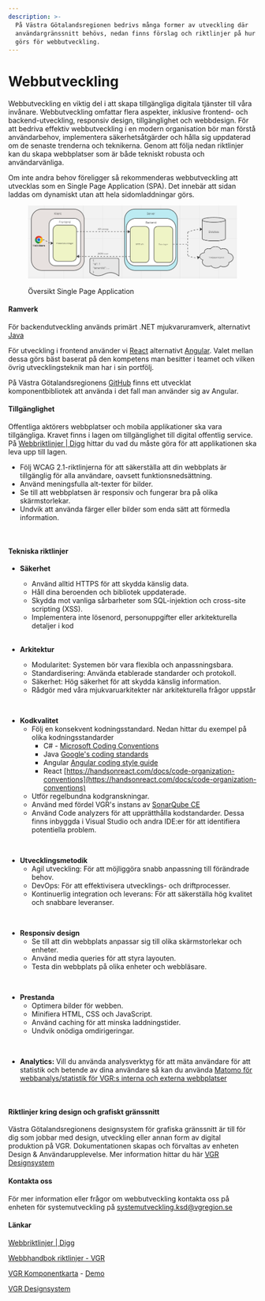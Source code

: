 ```yaml
---
description: >-
  På Västra Götalandsregionen bedrivs många former av utveckling där
  användargränssnitt behövs, nedan finns förslag och riktlinjer på hur det bäst
  görs för webbutveckling.
---
```


# Webbutveckling

Webbutveckling en viktig del i att skapa tillgängliga digitala tjänster till våra invånare. 
Webbutveckling omfattar flera aspekter, inklusive frontend- och backend-utveckling, responsiv design, tillgänglighet och webbdesign. För att bedriva effektiv webbutveckling i en modern organisation bör man förstå användarbehov, implementera säkerhetsåtgärder och hålla sig uppdaterad om de senaste trenderna och teknikerna.
Genom att följa nedan riktlinjer kan du skapa webbplatser som är både tekniskt robusta och användarvänliga. 

Om inte andra behov föreligger så rekommenderas webbutveckling att utvecklas som en Single Page Application (SPA). Det innebär att sidan laddas om dynamiskt utan att hela sidomladdningar görs.

<figure><img src="../../../.gitbook/assets/image (1) (1).png" alt=""><figcaption><p>Översikt Single Page Application</p></figcaption></figure>

#### Ramverk

För backendutveckling används primärt .NET mjukvaruramverk, alternativt [Java](java/java.md)


För utveckling i frontend använder vi [React](https://react.dev/) alternativt [Angular](https://angular.io/). Valet mellan dessa görs bäst baserat på den kompetens man besitter i teamet och vilken övrig utvecklingsteknik man har i sin portfölj.

På Västra Götalandsregionens [GitHub](https://github.com/Vastra-Gotalandsregionen/komponentkartan) finns ett utvecklat komponentbibliotek att använda i det fall man använder sig av Angular.
<br>

#### Tillgänglighet
Offentliga aktörers webbplatser och mobila applikationer ska vara tillgängliga. Kravet finns i lagen om tillgänglighet till digital offentlig service. På [Webbriktlinjer | Digg](https://www.digg.se/webbriktlinjer) hittar du vad du måste göra för att applikationen ska leva upp till lagen.
- Följ WCAG 2.1-riktlinjerna för att säkerställa att din webbplats är tillgänglig för alla användare, oavsett funktionsnedsättning.
- Använd meningsfulla alt-texter för bilder.
- Se till att webbplatsen är responsiv och fungerar bra på olika skärmstorlekar.
- Undvik att använda färger eller bilder som enda sätt att förmedla information.
<br>

#### Tekniska riktlinjer


- **Säkerhet**
  - Använd alltid HTTPS för att skydda känslig data.
  - Håll dina beroenden och bibliotek uppdaterade.
  - Skydda mot vanliga sårbarheter som SQL-injektion och cross-site scripting (XSS).
  - Implementera inte lösenord, personuppgifter eller arkitekturella detaljer i kod  
  <br>

- **Arkitektur**
  - Modularitet: Systemen bör vara flexibla och anpassningsbara.
  - Standardisering: Använda etablerade standarder och protokoll.
  - Säkerhet: Hög säkerhet för att skydda känslig information.
  - Rådgör med våra mjukvaruarkitekter när arkitekturella frågor uppstår
<br>
  
- **Kodkvalitet**
  - Följ en konsekvent kodningsstandard. Nedan hittar du exempel på olika kodningsstandarder
    - C# - [Microsoft Coding Conventions](https://learn.microsoft.com/sv-se/dotnet/csharp/fundamentals/coding-style/coding-conventions)
    - Java [Google's coding standards](https://google.github.io/styleguide/javaguide.html)
    - Angular [Angular coding style guide
](https://angular.dev/style-guide)
    - React [https://handsonreact.com/docs/code-organization-conventions](https://handsonreact.com/docs/code-organization-conventions)
  - Utför regelbundna kodgranskningar.
  - Använd med fördel VGR's instans av [SonarQube CE](https://sonarqube.vgregion.se/)
  - Använd Code analyzers för att upprätthålla kodstandarder. Dessa finns inbyggda i Visual Studio och andra IDE:er för att identifiera potentiella problem.
<br>


- **Utvecklingsmetodik**
  - Agil utveckling: För att möjliggöra snabb anpassning till förändrade behov.
  - DevOps: För att effektivisera utvecklings- och driftprocesser.
  - Kontinuerlig integration och leverans: För att säkerställa hög kvalitet och snabbare leveranser.
<br>

- **Responsiv design**
  - Se till att din webbplats anpassar sig till olika skärmstorlekar och enheter.
  - Använd media queries för att styra layouten.
  - Testa din webbplats på olika enheter och webbläsare.
<br>

- **Prestanda**
  - Optimera bilder för webben.
  - Minifiera HTML, CSS och JavaScript.
  - Använd caching för att minska laddningstider.
  - Undvik onödiga omdirigeringar.
<br>

- **Analytics:**
Vill du använda analysverktyg för att mäta användare för att statistik och betende av dina användare så kan du använda [Matomo för webbanalys/statistik för VGR:s interna och externa webbplatser](https://insidan.vgregion.se/stod-och-tjanster/system-a-o/matomo/)
<br>

#### Riktlinjer kring design och grafiskt gränssnitt
Västra Götalandsregionens designsystem för grafiska gränssnitt är till för dig som jobbar med design, utveckling eller annan form av digital produktion på VGR. Dokumentationen skapas och förvaltas av enheten Design & Användarupplevelse.
Mer information hittar du här [VGR Designsystem](https://design.vgregion.se/) 

#### Kontakta oss

För mer information eller frågor om webbutveckling kontakta oss på enheten för systemutveckling på [systemutveckling.ksd@vgregion.se](systemutveckling.ksd@vgregion.se)

#### Länkar

[Webbriktlinjer | Digg](https://www.digg.se/webbriktlinjer)

[Webbhandbok riktlinjer - VGR](https://www.vgregion.se/webbhandboken/riktlinjer/)

[VGR Komponentkarta](https://github.com/Vastra-Gotalandsregionen/komponentkartan) - [Demo](https://vastra-gotalandsregionen.github.io/komponentkartan-demo/start)

[VGR Designsystem](https://design.vgregion.se/) 
